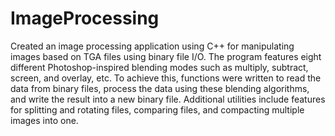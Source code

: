# ImageProcessing
Created an image processing application using C++ for manipulating images based on TGA files using binary file I/O. The program features eight different Photoshop-inspired blending modes such as multiply, subtract, screen, and overlay, etc. To achieve this, functions were written to read the data from binary files, process the data using these blending algorithms, and write the result into a new binary file. Additional utilities include features for splitting and rotating files, comparing files, and compacting multiple images into one.
